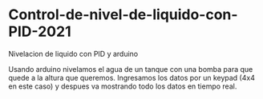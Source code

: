 # Control-de-nivel-de-liquido-con-PID-2021
Nivelacion de liquido con PID y arduino

Usando arduino nivelamos el agua de un tanque con una bomba para que quede a la altura que queremos. Ingresamos los datos por un keypad (4x4 en este caso) 
y despues va mostrando todo los datos en tiempo real.
